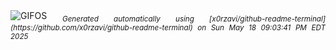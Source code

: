 <div align="justify">
<picture>
    <source media="(prefers-color-scheme: dark)" srcset="https://i.ibb.co/hxyw8GN2/output-gif.gif">
    <source media="(prefers-color-scheme: light)" srcset="https://i.ibb.co/hxyw8GN2/output-gif.gif">
    <img alt="GIFOS" src="https://i.ibb.co/hxyw8GN2/output-gif.gif">
</picture>
<sub><i>Generated automatically using [x0rzavi/github-readme-terminal](https://github.com/x0rzavi/github-readme-terminal) on Sun May 18 09:03:41 PM EDT 2025</i></sub>
</div>

<!--  -->